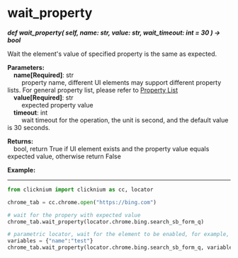 # wait_property
***def wait_property(
        self,
        name: str, 
        value: str, 
        wait_timeout: int = 30
    ) -> bool***  

Wait the element's value of specified property is the same as expected. 

**Parameters:**  
    &emsp;**name[Required]**: str  
        &emsp;&emsp; property name, different UI elements may support different property lists. For general property list, please refer to [Property List](./doc/automation/property.md)  
    &emsp;**value[Required]**: str  
        &emsp;&emsp; expected property value  
    &emsp;**timeout**: int  
        &emsp;&emsp; wait timeout for the operation, the unit is second, and the default value is 30 seconds. 

**Returns:**  
    &emsp;bool, return True if UI element exists and the property value equals expected value, otherwise return False

**Example:**
***
```python
from clicknium import clicknium as cc, locator

chrome_tab = cc.chrome.open("https://bing.com")

# wait for the propery with expected value
chrome_tab.wait_property(locator.chrome.bing.search_sb_form_q)

# parametric locator, wait for the element to be enabled, for example, the element is blocked by one popup dialog
variables = {"name":"test"}
chrome_tab.wait_property(locator.chrome.bing.search_sb_form_q, variables)

```